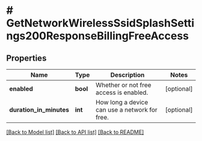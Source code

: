 # # GetNetworkWirelessSsidSplashSettings200ResponseBillingFreeAccess

## Properties

Name | Type | Description | Notes
------------ | ------------- | ------------- | -------------
**enabled** | **bool** | Whether or not free access is enabled. | [optional]
**duration_in_minutes** | **int** | How long a device can use a network for free. | [optional]

[[Back to Model list]](../../README.md#models) [[Back to API list]](../../README.md#endpoints) [[Back to README]](../../README.md)
